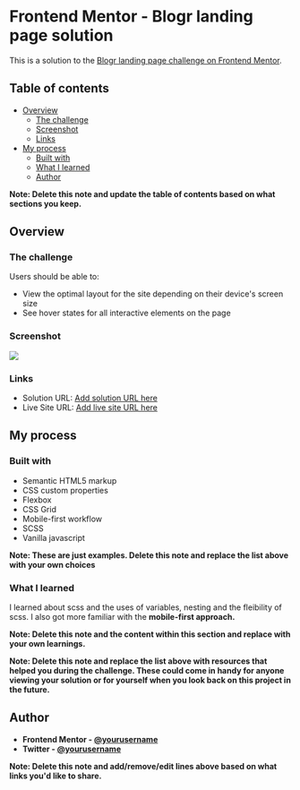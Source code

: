 # Frontend Mentor - Blogr landing page solution

This is a solution to the [Blogr landing page challenge on Frontend Mentor](https://www.frontendmentor.io/challenges/blogr-landing-page-EX2RLAApP).

## Table of contents

- [Overview](#overview)
  - [The challenge](#the-challenge)
  - [Screenshot](#screenshot)
  - [Links](#links)
- [My process](#my-process)
  - [Built with](#built-with)
  - [What I learned](#what-i-learned)
  - [Author](#author)


**Note: Delete this note and update the table of contents based on what sections you keep.**

## Overview

### The challenge

Users should be able to:

- View the optimal layout for the site depending on their device's screen size
- See hover states for all interactive elements on the page

### Screenshot

![](./screenshot.jpg)



### Links

- Solution URL: [Add solution URL here](https://blogr-by-perscey007.netlify.app/)
- Live Site URL: [Add live site URL here](https://github.com/perscey007/blogr-landing-page-main)

## My process

### Built with

- Semantic HTML5 markup
- CSS custom properties
- Flexbox
- CSS Grid
- Mobile-first workflow
- SCSS
- Vanilla javascript

**Note: These are just examples. Delete this note and replace the list above with your own choices**

### What I learned
I learned about scss and the uses of variables, nesting and the fleibility of scss. I also got more familiar with the <b>mobile-first<b> approach.
  
<!-- 
If you want more help with writing markdown, we'd recommend checking out [The Markdown Guide](https://www.markdownguide.org/) to learn more.
 -->
  
**Note: Delete this note and the content within this section and replace with your own learnings.**


**Note: Delete this note and replace the list above with resources that helped you during the challenge. These could come in handy for anyone viewing your solution or for yourself when you look back on this project in the future.**

## Author

- Frontend Mentor - [@yourusername](https://www.frontendmentor.io/profile/perscey007)
- Twitter - [@yourusername](https://www.twitter.com/percyadedayo)

**Note: Delete this note and add/remove/edit lines above based on what links you'd like to share.**

